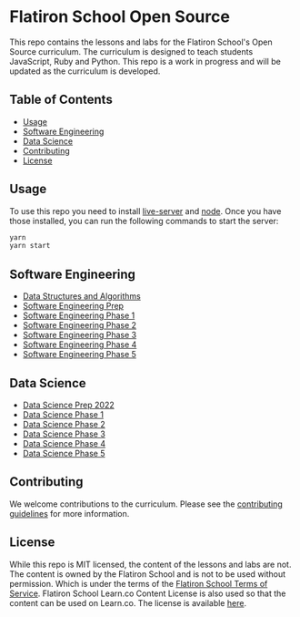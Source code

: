 # Flatiron School Open Source
This repo contains the lessons and labs for the Flatiron School's Open Source curriculum. The curriculum is designed to teach students JavaScript, Ruby and Python. This repo is a work in progress and will be updated as the curriculum is developed.

## Table of Contents
* [Usage](#usage)
* [Software Engineering](#software-engineering)
* [Data Science](#data-science)
* [Contributing](#contributing)
* [License](#license)

## Usage
To use this repo you need to install [live-server](https://www.npmjs.com/package/live-server) and [node](https://nodejs.org/en/). Once you have those installed, you can run the following commands to start the server:
```bash
yarn 
yarn start
```

## Software Engineering
* [Data Structures and Algorithms](SoftwareEngineering/Data-Structures-and-Algorithms-2022/index.html)
* [Software Engineering Prep](SoftwareEngineering/Software-Engineering-Prep-2022/index.html)
* [Software Engineering Phase 1](SoftwareEngineering/Phase-1-2022/index.html)
* [Software Engineering Phase 2](SoftwareEngineering/Phase-2-2022/index.html)
* [Software Engineering Phase 3](SoftwareEngineering/Phase-3-2022/index.html)
* [Software Engineering Phase 4](SoftwareEngineering/Phase-4-2022/index.html)
* [Software Engineering Phase 5](SoftwareEngineering/Phase-5-2022/index.html)


## Data Science
* [Data Science Prep 2022](DataScience/Data-Science-Prep-2022/index.html)
* [Data Science Phase 1](DataScience/Phase-1-2022/index.html)
* [Data Science Phase 2](DataScience/Phase-2-2022/index.html)
* [Data Science Phase 3](DataScience/Phase-3-2022/index.html)
* [Data Science Phase 4](DataScience/Phase-4-2022/index.html)
* [Data Science Phase 5](DataScience/Phase-5-2022/index.html)

## Contributing
We welcome contributions to the curriculum. Please see the [contributing guidelines](CONTRIBUTING.md) for more information.

## License
While this repo is MIT licensed, the content of the lessons and labs are not. The content is owned by the Flatiron School and is not to be used without permission. Which is under the terms of the [Flatiron School Terms of Service](https://flatironschool.com/tos/).
Flatiron School Learn.co Content License is also used so that the content can be used on Learn.co. The license is available [here](LICENSE.md).